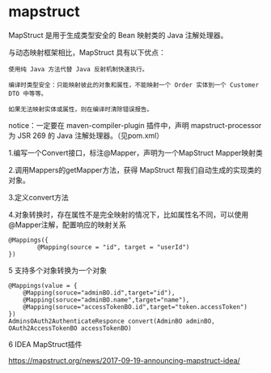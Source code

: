 # mapstruct

MapStruct 是用于生成类型安全的 Bean 映射类的 Java 注解处理器。

与动态映射框架相比，MapStruct 具有以下优点：

    使用纯 Java 方法代替 Java 反射机制快速执行。

    编译时类型安全：只能映射彼此的对象和属性，不能映射一个 Order 实体到一个 Customer DTO 中等等。

    如果无法映射实体或属性，则在编译时清除错误报告。

notice：一定要在 maven-compiler-plugin 插件中，声明 mapstruct-processor 为 JSR 269 的 Java 注解处理器。（见pom.xml）

1.编写一个Convert接口，标注@Mapper，声明为一个MapStruct Mapper映射类

2.调用Mappers的getMapper方法，获得 MapStruct 帮我们自动生成的实现类的对象。

3.定义convert方法

4.对象转换时，存在属性不是完全映射的情况下，比如属性名不同，可以使用@Mapper注解，配置响应的映射关系
```
@Mappings({
        @Mapping(source = "id", target = "userId")
})
```
5 支持多个对象转换为一个对象
```$xslt
@Mappings(value = {
    @Mapping(soruce="adminBO.id",target="id"),
    @Mapping(soruce="adminBO.name",target="name"),
    @Mapping(soruce="accessTokenBO.id",target="token.accessToken")
})
AdminsOAuth2AuthenticateResponce convert(AdminBO adminBO, OAuth2AccessTokenBO accessTokenBO)
```
6 IDEA MapStruct插件 
 
 https://mapstruct.org/news/2017-09-19-announcing-mapstruct-idea/